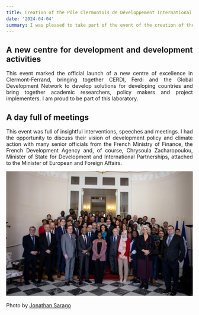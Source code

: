 ```yaml
---
title: Creation of the Pôle Clermontois de Développement International
date: '2024-04-04'
summary: I was pleased to take part of the event of the creation of the PCDI
---
```


<div style="text-align: justify;">

## A new centre for development and development activities

This event marked the official launch of a new centre of excellence in Clermont-Ferrand, bringing together CERDI, Ferdi and the Global Development Network to develop solutions for developing countries and bring together academic researchers, policy makers and project implementers. I am proud to be part of this laboratory. 

## A day full of meetings

This event was full of insightful interventions, speeches and meetings. I had the opportunity to discuss their vision of development policy and climate action with many senior officials from the French Ministry of Finance, the French Development Agency and, of course, Chrysoula Zacharopoulou, Minister of State for Development and International Partnerships, attached to the Minister of European and Foreign Affairs.

![png](1712252848728.jpeg)

Photo by [Jonathan Sarago](https://www.linkedin.com/in/jonathan-sarago/)
